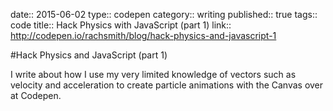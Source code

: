 date:: 2015-06-02
type:: codepen
category:: writing
published:: true
tags:: code
title:: Hack Physics with JavaScript (part 1)
link:: http://codepen.io/rachsmith/blog/hack-physics-and-javascript-1

#Hack Physics and JavaScript (part 1)

I write about how I use my very limited knowledge of vectors such as velocity and acceleration to create particle animations with the Canvas over at Codepen.